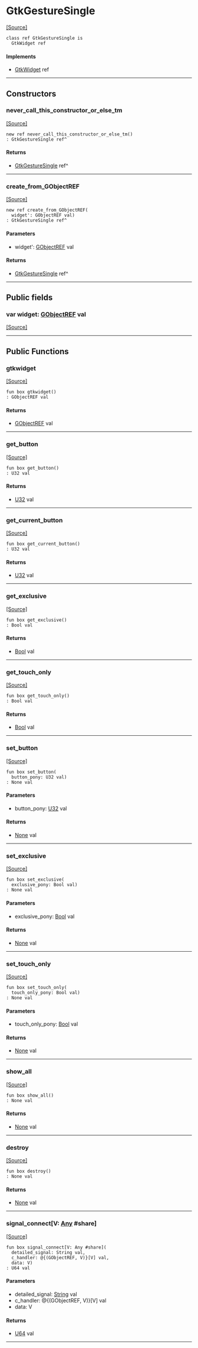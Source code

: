 # GtkGestureSingle
<span class="source-link">[[Source]](src/gtk3/GtkGestureSingle.md#L6)</span>
```pony
class ref GtkGestureSingle is
  GtkWidget ref
```

#### Implements

* [GtkWidget](gtk3-GtkWidget.md) ref

---

## Constructors

### never_call_this_constructor_or_else_tm
<span class="source-link">[[Source]](src/gtk3/GtkGestureSingle.md#L10)</span>


```pony
new ref never_call_this_constructor_or_else_tm()
: GtkGestureSingle ref^
```

#### Returns

* [GtkGestureSingle](gtk3-GtkGestureSingle.md) ref^

---

### create_from_GObjectREF
<span class="source-link">[[Source]](src/gtk3/GtkGestureSingle.md#L13)</span>


```pony
new ref create_from_GObjectREF(
  widget': GObjectREF val)
: GtkGestureSingle ref^
```
#### Parameters

*   widget': [GObjectREF](gtk3-..-gobject-GObjectREF.md) val

#### Returns

* [GtkGestureSingle](gtk3-GtkGestureSingle.md) ref^

---

## Public fields

### var widget: [GObjectREF](gtk3-..-gobject-GObjectREF.md) val
<span class="source-link">[[Source]](src/gtk3/GtkGestureSingle.md#L7)</span>



---

## Public Functions

### gtkwidget
<span class="source-link">[[Source]](src/gtk3/GtkGestureSingle.md#L9)</span>


```pony
fun box gtkwidget()
: GObjectREF val
```

#### Returns

* [GObjectREF](gtk3-..-gobject-GObjectREF.md) val

---

### get_button
<span class="source-link">[[Source]](src/gtk3/GtkGestureSingle.md#L19)</span>


```pony
fun box get_button()
: U32 val
```

#### Returns

* [U32](builtin-U32.md) val

---

### get_current_button
<span class="source-link">[[Source]](src/gtk3/GtkGestureSingle.md#L22)</span>


```pony
fun box get_current_button()
: U32 val
```

#### Returns

* [U32](builtin-U32.md) val

---

### get_exclusive
<span class="source-link">[[Source]](src/gtk3/GtkGestureSingle.md#L32)</span>


```pony
fun box get_exclusive()
: Bool val
```

#### Returns

* [Bool](builtin-Bool.md) val

---

### get_touch_only
<span class="source-link">[[Source]](src/gtk3/GtkGestureSingle.md#L35)</span>


```pony
fun box get_touch_only()
: Bool val
```

#### Returns

* [Bool](builtin-Bool.md) val

---

### set_button
<span class="source-link">[[Source]](src/gtk3/GtkGestureSingle.md#L38)</span>


```pony
fun box set_button(
  button_pony: U32 val)
: None val
```
#### Parameters

*   button_pony: [U32](builtin-U32.md) val

#### Returns

* [None](builtin-None.md) val

---

### set_exclusive
<span class="source-link">[[Source]](src/gtk3/GtkGestureSingle.md#L41)</span>


```pony
fun box set_exclusive(
  exclusive_pony: Bool val)
: None val
```
#### Parameters

*   exclusive_pony: [Bool](builtin-Bool.md) val

#### Returns

* [None](builtin-None.md) val

---

### set_touch_only
<span class="source-link">[[Source]](src/gtk3/GtkGestureSingle.md#L44)</span>


```pony
fun box set_touch_only(
  touch_only_pony: Bool val)
: None val
```
#### Parameters

*   touch_only_pony: [Bool](builtin-Bool.md) val

#### Returns

* [None](builtin-None.md) val

---

### show_all
<span class="source-link">[[Source]](src/gtk3/GtkWidget.md#L4)</span>


```pony
fun box show_all()
: None val
```

#### Returns

* [None](builtin-None.md) val

---

### destroy
<span class="source-link">[[Source]](src/gtk3/GtkWidget.md#L10)</span>


```pony
fun box destroy()
: None val
```

#### Returns

* [None](builtin-None.md) val

---

### signal_connect\[V: [Any](builtin-Any.md) #share\]
<span class="source-link">[[Source]](src/gtk3/GtkWidget.md#L13)</span>


```pony
fun box signal_connect[V: Any #share](
  detailed_signal: String val,
  c_handler: @{(GObjectREF, V)}[V] val,
  data: V)
: U64 val
```
#### Parameters

*   detailed_signal: [String](builtin-String.md) val
*   c_handler: @{(GObjectREF, V)}[V] val
*   data: V

#### Returns

* [U64](builtin-U64.md) val

---

